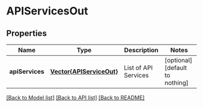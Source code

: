 # APIServicesOut


## Properties
Name | Type | Description | Notes
------------ | ------------- | ------------- | -------------
**apiServices** | [**Vector{APIServiceOut}**](APIServiceOut.md) | List of API Services | [optional] [default to nothing]


[[Back to Model list]](../README.md#models) [[Back to API list]](../README.md#api-endpoints) [[Back to README]](../README.md)


